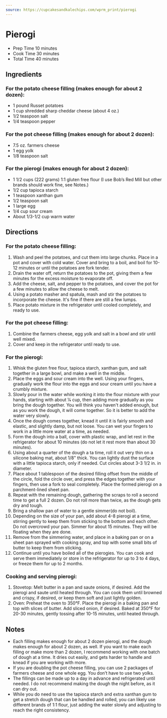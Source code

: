```yaml
---
source: https://cupcakesandkalechips.com/wprm_print/pierogi
---
```


# Pierogi

- Prep Time 10 minutes
- Cook Time 30 minutes
- Total Time 40 minutes

## Ingredients

### For the potato cheese filling (makes enough for about 2 dozen):

- 1 pound Russet potatoes
- 1 cup shredded sharp cheddar cheese (about 4 oz.)
- 1/2 teaspoon salt
- 1/4 teaspoon pepper

### For the pot cheese filling (makes enough for about 2 dozen):

- 7.5 oz. farmers cheese
- 1 egg yolk
- 1/8 teaspoon salt

### For the pierogi (makes enough for about 2 dozen):

- 1 1/2 cups (222 grams) 1:1 gluten free flour (I use Bob’s Red Mill but other brands should work fine, see Notes.)
- 1/2 cup tapioca starch
- 1 teaspoon xanthan gum
- 1/2 teaspoon salt
- 1 large egg
- 1/4 cup sour cream
- About 1/3-1/2 cup warm water

## Directions

### For the potato cheese filling:

1. Wash and peel the potatoes, and cut them into large chunks. Place in a pot and cover with cold water. Cover and bring to a boil, and boil for 10-12 minutes or until the potatoes are fork tender.
2. Drain the water off, return the potatoes to the pot, giving them a few minutes for the excess moisture to evaporate off.
3. Add the cheese, salt, and pepper to the potatoes, and cover the pot for a few minutes to allow the cheese to melt.
4. Using a potato masher and spatula, mash and stir the potatoes to incorporate the cheese. It's fine if there are still a few lumps.
5. Place potato mixture in the refrigerator until cooled completely, and ready to use.

### For the pot cheese filling:

1. Combine the farmers cheese, egg yolk and salt in a bowl and stir until well mixed.
2. Cover and keep in the refrigerator until ready to use.

### For the pierogi:

1. Whisk the gluten free flour, tapioca starch, xanthan gum, and salt together in a large bowl, and make a well in the middle.
2. Place the eggs and sour cream into the well. Using your fingers, gradually work the flour into the eggs and sour cream until you have a crumbly mixture.
3. Slowly pour in the water while working it into the flour mixture with your hands, starting with about 1⁄4 cup, then adding more gradually as you bring the dough together. You will think you haven't added enough, but as you work the dough, it will come together. So it is better to add the water very slowly.
4. Once the dough comes together, knead it until it is fairly smooth and elastic, and slightly damp, but not loose. You can wet your fingers to work in a little more water at a time, as needed.
5. Form the dough into a ball, cover with plastic wrap, and let rest in the refrigerator for about 10 minutes (do not let it rest more than about 30 minutes).
6. Using about a quarter of the dough a ta time, roll it out very thin on a silicone baking mat, about 1/8" thick. You can lightly dust the surface with a little tapioca starch, only if needed. Cut circles about 3-3 1/2 in. in diameter.
7. Place about 1 tablespoon of the desired filling offset from the middle of the circle, fold the circle over, and press the edges together with your fingers, then use a fork to seal completely. Place the formed pierogi on a parchment-lined sheet pan.
8. Repeat with the remaining dough, gathering the scraps to roll a second time to get a full 2 dozen. Do not roll more than twice, as the dough gets dry and tough.
9. Bring a shallow pan of water to a gentle simmer(do not boil).
10. Depending on the size of your pan, add about 4-8 pierogi at a time, stirring gently to keep them from sticking to the bottom and each other. Do not overcrowd your pan. Simmer for about 15 minutes. They will be floating when they are done.
11. Remove from the simmering water, and place in a baking pan or on a sheet pan sprayed with cooking spray, and top with some small bits of butter to keep them from sticking.
12. Continue until you have boiled all of the pierogies. You can cook and serve them immediately or store in the refrigerator for up to 3 to 4 days, or freeze them for up to 2 months.

### Cooking and serving pierogi:

1. Stovetop: Melt butter in a pan and saute onions, if desired. Add the pierogi and saute until heated through. You can cook them until browned and crispy, if desired, or keep them soft and just lightly golden.
2. Oven: Preheat the oven to 350°F. Place the pierogi in a baking pan and top with slices of butter. Add sliced onion, if desired. Baked at 350°F for 20-30 minutes, gently tossing after 10-15 minutes, until heated through.

## Notes

-  Each filling makes enough for about 2 dozen pierogi, and the dough makes enough for about 2 dozen, as well. If you want to make each filling or make more than 2 dozen, I recommend working with one batch of dough at a time. It dries out easily, and gets harder to handle and knead if you are working with more.
- If you are doubling the pot cheese filling, you can use 2 packages of farmers cheese and one whole egg. You don’t have to use two yolks.
- The fillings can be made up to a day in advance and refrigerated until needed. I do not recommend making the dough the night before, as it can dry out.
- While you do need to use the tapioca starch and extra xanthan gum to get a stretch dough that can be handled and rolled, you can likely use different brands of 1:1 flour, just adding the water slowly and adjusting to reach the right consistency.
